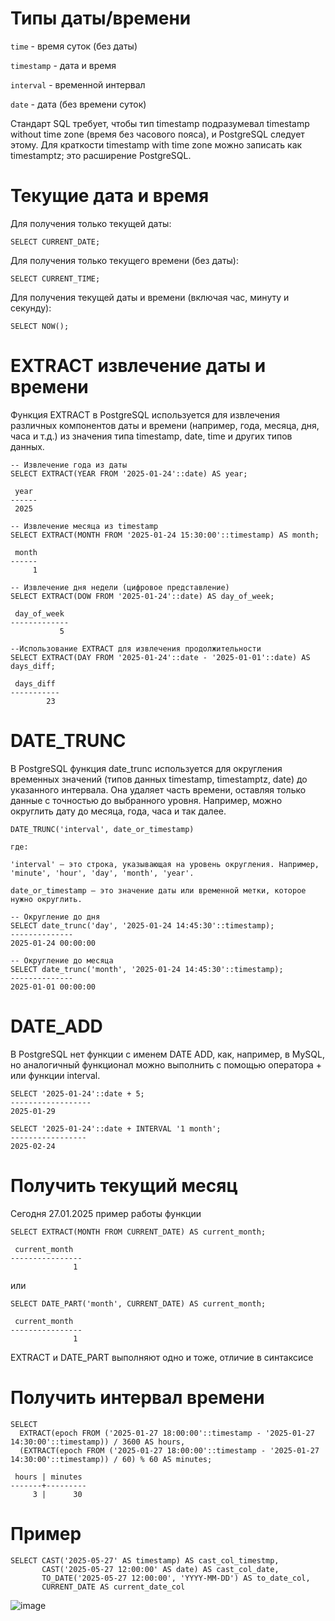# Типы даты/времени

```time``` - время суток (без даты)

```timestamp``` - дата и время

```interval``` - временной интервал

```date``` - дата (без времени суток)

Стандарт SQL требует, чтобы тип timestamp подразумевал timestamp without time zone (время без часового пояса), и PostgreSQL следует этому. Для краткости timestamp with time zone можно записать как timestamptz; это расширение PostgreSQL.

# Текущие дата и время

Для получения только текущей даты:

```
SELECT CURRENT_DATE;
```
Для получения только текущего времени (без даты):

```
SELECT CURRENT_TIME;
```

Для получения текущей даты и времени (включая час, минуту и секунду):

```
SELECT NOW();
```

# EXTRACT извлечение даты и времени

Функция EXTRACT в PostgreSQL используется для извлечения различных компонентов даты и времени (например, года, месяца, дня, часа и т.д.) из значения типа timestamp, date, time и других типов данных.

```
-- Извлечение года из даты
SELECT EXTRACT(YEAR FROM '2025-01-24'::date) AS year;

 year
------
 2025
```

```
-- Извлечение месяца из timestamp
SELECT EXTRACT(MONTH FROM '2025-01-24 15:30:00'::timestamp) AS month;

 month
------
     1
```

```
-- Извлечение дня недели (цифровое представление)
SELECT EXTRACT(DOW FROM '2025-01-24'::date) AS day_of_week;

 day_of_week
-------------
           5
```

```
--Использование EXTRACT для извлечения продолжительности
SELECT EXTRACT(DAY FROM '2025-01-24'::date - '2025-01-01'::date) AS days_diff;

 days_diff
-----------
        23
```

# DATE_TRUNC

В PostgreSQL функция date_trunc используется для округления временных значений (типов данных timestamp, timestamptz, date) до указанного интервала. Она удаляет часть времени, оставляя только данные с точностью до выбранного уровня. Например, можно округлить дату до месяца, года, часа и так далее.

```
DATE_TRUNC('interval', date_or_timestamp)

где:

'interval' — это строка, указывающая на уровень округления. Например, 'minute', 'hour', 'day', 'month', 'year'.

date_or_timestamp — это значение даты или временной метки, которое нужно округлить.
```

```
-- Округление до дня
SELECT date_trunc('day', '2025-01-24 14:45:30'::timestamp);
--------------
2025-01-24 00:00:00
```

```
-- Округление до месяца
SELECT date_trunc('month', '2025-01-24 14:45:30'::timestamp);
--------------
2025-01-01 00:00:00
```

# DATE_ADD

В PostgreSQL нет функции с именем DATE ADD, как, например, в MySQL, но аналогичный функционал можно выполнить с помощью оператора + или функции interval.

```
SELECT '2025-01-24'::date + 5;
------------------
2025-01-29
```

```
SELECT '2025-01-24'::date + INTERVAL '1 month';
-----------------
2025-02-24
```

# Получить текущий месяц

Сегодня 27.01.2025 пример работы функции

```
SELECT EXTRACT(MONTH FROM CURRENT_DATE) AS current_month;

 current_month 
----------------
              1

```

или 

```
SELECT DATE_PART('month', CURRENT_DATE) AS current_month;

 current_month 
----------------
              1
```

EXTRACT и DATE_PART выполняют одно и тоже, отличие в синтаксисе


# Получить интервал времени

```
SELECT
  EXTRACT(epoch FROM ('2025-01-27 18:00:00'::timestamp - '2025-01-27 14:30:00'::timestamp)) / 3600 AS hours,
  (EXTRACT(epoch FROM ('2025-01-27 18:00:00'::timestamp - '2025-01-27 14:30:00'::timestamp)) / 60) % 60 AS minutes;

 hours | minutes
-------+---------
     3 |      30
```

# **Пример**

```
SELECT CAST('2025-05-27' AS timestamp) AS cast_col_timestmp,
       CAST('2025-05-27 12:00:00' AS date) AS cast_col_date,
       TO_DATE('2025-05-27 12:00:00', 'YYYY-MM-DD') AS to_date_col,
       CURRENT_DATE AS current_date_col
```

![image](https://github.com/user-attachments/assets/2af96ebe-65f5-4239-8ba3-8b190b84a86c)

